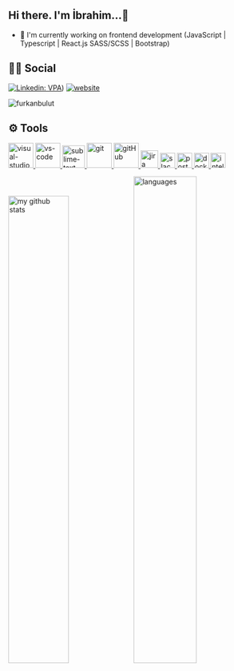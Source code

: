 ## Hi there. I'm İbrahim...👋


- 🔭 I'm currently working on frontend development (JavaScript | Typescript | React.js  SASS/SCSS | Bootstrap)

## 👨👩 Social

[![Linkedin: VPA](https://img.shields.io/badge/linkedin-%230077B5.svg?&style=for-the-badge&logo=linkedin&logoColor=white)](https://www.linkedin.com/in/sert-ibrahim/))
[![website](https://img.shields.io/badge/gmail-f1f2f6.svg?&style=for-the-badge&logo=gmail&logoColor=red)](mailto:evo3506@gmail.com)

<p align="left"> <img src="https://komarev.com/ghpvc/?username=furkanbulut96" alt="furkanbulut" /> </p>

## ⚙ Tools

<a href="#" target="_blank"> <img src="https://img.icons8.com/color/452/visual-studio-2019.png" alt="visual-studio" height="50"/> </a> 
<a href="#" target="_blank"> <img src="https://www.pngitem.com/pimgs/m/80-800968_vscode-visual-studio-logo-png-transparent-png.png" alt="vs-code" height="50"/> </a> 
<a href="#" target="_blank"> <img src="https://cdn.icon-icons.com/icons2/1381/PNG/512/sublimetext_94866.png" alt="sublime-text" height="45"/> </a> 
<a href="#" target="_blank"> <img src="https://www.vectorlogo.zone/logos/git-scm/git-scm-icon.svg" alt="git" height="50"/> </a> 
<a href="#" target="_blank"> <img src="https://seeklogo.com/images/G/github-logo-5F384D0265-seeklogo.com.png" alt="gitHub" height="50"/> </a> 
<a href="#" target="_blank"> <img src="https://img.shields.io/badge/jira-1e90ff.svg?&style=for-the-badge&logo=jira&logoColor=white" height="35" alt="jira"/> </a> 
<a href="#" target="_blank"> <img src="https://upload.wikimedia.org/wikipedia/commons/thumb/b/b9/Slack_Technologies_Logo.svg/1280px-Slack_Technologies_Logo.svg.png" height="30" alt="slack"/> </a>
<a href="#" target="_blank"> <img src="https://seeklogo.com/images/P/postman-logo-0087CA0D15-seeklogo.com.png" height="30" alt="postman"/> </a>
<a href="#" target="_blank"> <img src="https://seeklogo.com/images/D/docker-inc-logo-4A9A703EFB-seeklogo.com.png" height="30" alt="docker"/> </a>
<a href="#" target="_blank"> <img src="https://seeklogo.com/images/I/intellij-idea-logo-F0395EF783-seeklogo.com.png" height="30" alt="intellij"/> </a>

</p>
<p align="left">
<img src="https://github-readme-stats.vercel.app/api?username=furkanbulut96&theme=chartreuse-dark" alt="my github stats" width="49%"/> <img src="https://github-readme-stats.vercel.app/api/top-langs/?username=furkanbulut96&theme=chartreuse-dark&layout=compact" alt="languages" width="50%" >
